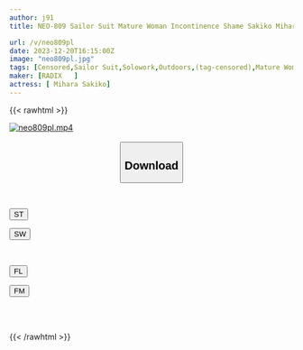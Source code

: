 ```yaml
---
author: j91
title: NEO-809 Sailor Suit Mature Woman Incontinence Shame Sakiko Mihara

url: /v/neo809pl
date: 2023-12-20T16:15:00Z
image: "neo809pl.jpg"
tags: [Censored,Sailor Suit,Solowork,Outdoors,(tag-censored),Mature Woman,Bloomers	 ]
maker: [RADIX   ]
actress: [ Mihara Sakiko]
---
```



{{< rawhtml >}}

<div class="video" data-videoid="JX9ZLpk7daFovR">
    <a href="javascript:;">
        <img src="/v/neo809pl/neo809pl.jpg" width="WIDTH" height="HEIGHT" alt="neo809pl.mp4" loading="lazy">
    </a>
</div>

<script type="text/javascript" src="https://j91.asia/asset/on-demand-st.js"></script>

<br>
  <link rel="stylesheet" href="https://j91.asia/asset/bs5.css">
  
  <center>
  <button class="btn btn-primary" type="button" data-bs-toggle="collapse" data-bs-target=".multi-collapse" aria-expanded="false" aria-controls="multiCollapseExample1 multiCollapseExample2"><h2>Download</h2></button></center>
</p>
<div class="row">
  <div class="col">
    <div class="collapse multi-collapse" id="multiCollapseExample1">
      <div class="card card-body">
	      	      <br>
<div class="buttons">  
<p><a href="https://streamtape.to/v/JX9ZLpk7daFovR" target="_blank"><button class="btn-hover color-3"><i class="fa fa-download"></i> ST</button></a></p>
<p><a href="https://flaswish.com/5591n7jev3tj" target="_blank"><button class="btn-hover color-2"><i class="fa fa-download"></i> SW</button></a></p></div>
    </div>
  </div>
</div>
  <div class="col">
    <div class="collapse multi-collapse" id="multiCollapseExample2">
      <div class="card card-body">
	      <br>
<div class="buttons">
<p><a href="https://filelions.site/f/grn6qd50iij7" target="_blank"><button class="btn-hover color-9"><i class="fa fa-download"></i> FL</button></a></p>
<p><a href="https://filemoon.sx/d/a5l4npogx976" target="_blank"><button class="btn-hover color-8"><i class="fa fa-download"></i> FM</button></a></p></div>
<br><br>
      </div>
    </div>
  </div>
</div>

{{< /rawhtml >}}